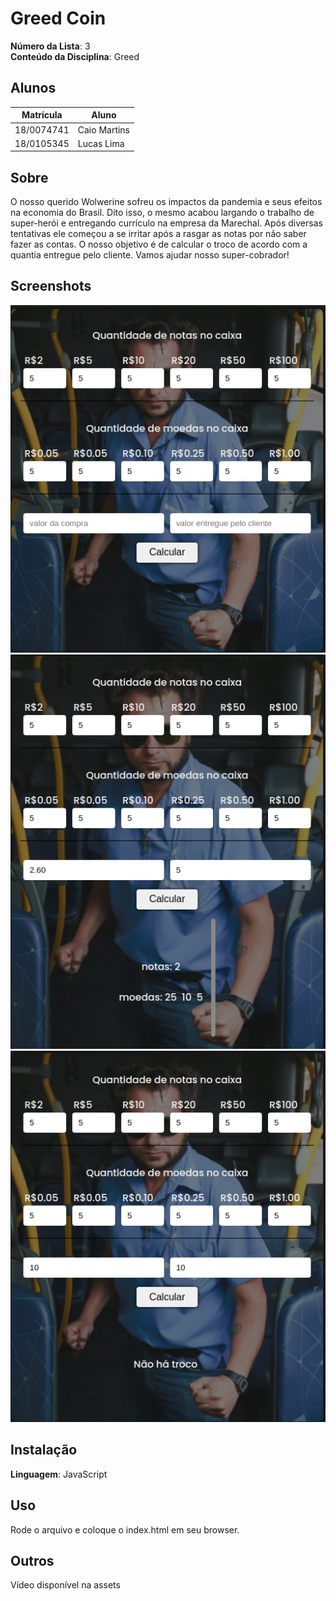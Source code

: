 # Greed Coin

**Número da Lista**: 3<br>
**Conteúdo da Disciplina**: Greed<br>

## Alunos
| Matrícula  | Aluno        |
| ---------- | ------------ |
| 18/0074741 | Caio Martins |
| 18/0105345 | Lucas Lima   |

## Sobre 
O nosso querido Wolwerine sofreu os impactos da pandemia e seus efeitos na economia do Brasil. Dito isso, o mesmo acabou largando o trabalho de super-herói e entregando currículo na empresa da Marechal. Após diversas tentativas ele começou a se irritar após a rasgar as notas por não saber fazer as contas. O nosso objetivo é de calcular o troco de acordo com a quantia entregue pelo cliente. Vamos ajudar nosso super-cobrador! 

## Screenshots
![Coin](./assets/www.png)
![Coin](./assets/ww.png)
![Coin](./assets/w.png)

## Instalação 
**Linguagem**: JavaScript<br>

## Uso 
Rode o arquivo e coloque o index.html em seu browser.

## Outros 
Vídeo disponível na assets
